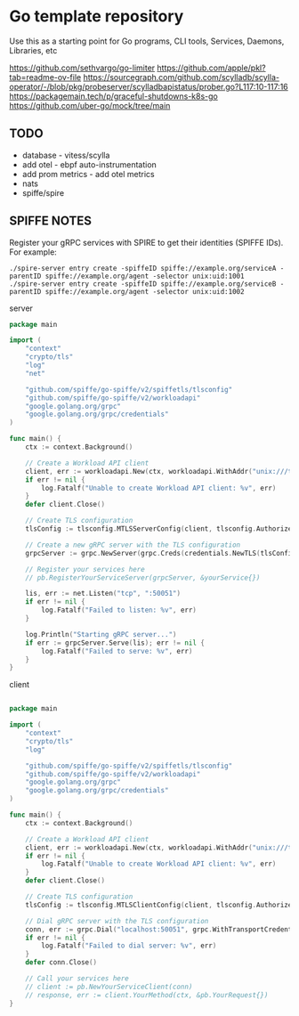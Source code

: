 # Go template repository

Use this as a starting point for Go programs, CLI tools, Services, Daemons, Libraries, etc

<https://github.com/sethvargo/go-limiter>
<https://github.com/apple/pkl?tab=readme-ov-file>
<https://sourcegraph.com/github.com/scylladb/scylla-operator/-/blob/pkg/probeserver/scylladbapistatus/prober.go?L117:10-117:16>
<https://packagemain.tech/p/graceful-shutdowns-k8s-go>
<https://github.com/uber-go/mock/tree/main>

## TODO

- database - vitess/scylla
- add otel - ebpf auto-instrumentation
- add prom metrics - add otel metrics
- nats
- spiffe/spire

## SPIFFE NOTES


Register your gRPC services with SPIRE to get their identities (SPIFFE IDs). For example:


```shell
./spire-server entry create -spiffeID spiffe://example.org/serviceA -parentID spiffe://example.org/agent -selector unix:uid:1001
./spire-server entry create -spiffeID spiffe://example.org/serviceB -parentID spiffe://example.org/agent -selector unix:uid:1002

```


server

```go
package main

import (
    "context"
    "crypto/tls"
    "log"
    "net"

    "github.com/spiffe/go-spiffe/v2/spiffetls/tlsconfig"
    "github.com/spiffe/go-spiffe/v2/workloadapi"
    "google.golang.org/grpc"
    "google.golang.org/grpc/credentials"
)

func main() {
    ctx := context.Background()

    // Create a Workload API client
    client, err := workloadapi.New(ctx, workloadapi.WithAddr("unix:///tmp/spire-agent.sock"))
    if err != nil {
        log.Fatalf("Unable to create Workload API client: %v", err)
    }
    defer client.Close()

    // Create TLS configuration
    tlsConfig := tlsconfig.MTLSServerConfig(client, tlsconfig.AuthorizeAny())

    // Create a new gRPC server with the TLS configuration
    grpcServer := grpc.NewServer(grpc.Creds(credentials.NewTLS(tlsConfig)))

    // Register your services here
    // pb.RegisterYourServiceServer(grpcServer, &yourService{})

    lis, err := net.Listen("tcp", ":50051")
    if err != nil {
        log.Fatalf("Failed to listen: %v", err)
    }

    log.Println("Starting gRPC server...")
    if err := grpcServer.Serve(lis); err != nil {
        log.Fatalf("Failed to serve: %v", err)
    }
}


```

client

```go

package main

import (
    "context"
    "crypto/tls"
    "log"

    "github.com/spiffe/go-spiffe/v2/spiffetls/tlsconfig"
    "github.com/spiffe/go-spiffe/v2/workloadapi"
    "google.golang.org/grpc"
    "google.golang.org/grpc/credentials"
)

func main() {
    ctx := context.Background()

    // Create a Workload API client
    client, err := workloadapi.New(ctx, workloadapi.WithAddr("unix:///tmp/spire-agent.sock"))
    if err != nil {
        log.Fatalf("Unable to create Workload API client: %v", err)
    }
    defer client.Close()

    // Create TLS configuration
    tlsConfig := tlsconfig.MTLSClientConfig(client, tlsconfig.AuthorizeAny())

    // Dial gRPC server with the TLS configuration
    conn, err := grpc.Dial("localhost:50051", grpc.WithTransportCredentials(credentials.NewTLS(tlsConfig)))
    if err != nil {
        log.Fatalf("Failed to dial server: %v", err)
    }
    defer conn.Close()

    // Call your services here
    // client := pb.NewYourServiceClient(conn)
    // response, err := client.YourMethod(ctx, &pb.YourRequest{})
}


```
